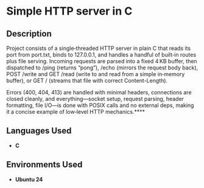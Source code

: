
<h1>Simple HTTP server in C</h1>


<h2>Description</h2>
Project consists of a single‑threaded HTTP server in plain C that reads its port from port.txt, binds to 127.0.0.1, and handles a handful of built‑in routes plus file serving. Incoming requests are parsed into a fixed 4 KB buffer, then dispatched to     /ping (returns “pong”), /echo (mirrors the request body back), POST /write and GET /read (write to and read from a simple in‑memory buffer), or GET /<filename> (streams that file with correct Content-Length).

Errors (400, 404, 413) are handled with minimal headers, connections are closed cleanly, and everything—socket setup, request parsing, header formatting, file I/O—is done with POSIX calls and no external deps, making it a concise example of low‑level HTTP mechanics.****
<br />


<h2>Languages Used</h2>

- <b>C</b> 


<h2>Environments Used </h2>

- <b>Ubuntu 24</b>
<!--
<h2>Program walk-through:</h2>

<p align="center">
Launch the utility: <br/>
<img src="https://i.imgur.com/62TgaWL.png" height="80%" width="80%" alt="Disk Sanitization Steps"/>
<br />
<br />
Select the disk:  <br/>
<img src="https://i.imgur.com/tcTyMUE.png" height="80%" width="80%" alt="Disk Sanitization Steps"/>
<br />
<br />
Enter the number of passes: <br/>
<img src="https://i.imgur.com/nCIbXbg.png" height="80%" width="80%" alt="Disk Sanitization Steps"/>
<br />
<br />
Confirm your selection:  <br/>
<img src="https://i.imgur.com/cdFHBiU.png" height="80%" width="80%" alt="Disk Sanitization Steps"/>
<br />
<br />
Wait for process to complete (may take some time):  <br/>
<img src="https://i.imgur.com/JL945Ga.png" height="80%" width="80%" alt="Disk Sanitization Steps"/>
<br />
<br />
Sanitization complete:  <br/>
<img src="https://i.imgur.com/K71yaM2.png" height="80%" width="80%" alt="Disk Sanitization Steps"/>
<br />
<br />
Observe the wiped disk:  <br/>
<img src="https://i.imgur.com/AeZkvFQ.png" height="80%" width="80%" alt="Disk Sanitization Steps"/>
</p>
--!>
<!--
 ```diff
- text in red
+ text in green
! text in orange
# text in gray
@@ text in purple (and bold)@@
```
--!>
